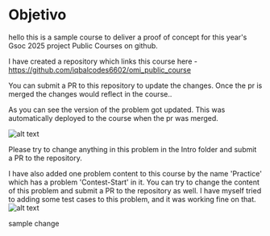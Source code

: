 Objetivo
==========================================

hello this is a sample course to deliver a proof of concept for this year's Gsoc 2025 project Public Courses on github.

I have created a repository which links this course here - 
https://github.com/iqbalcodes6602/omi_public_course

You can submit a PR to this repository to update the changes. Once the pr is merged the changes would reflect in the course..



As you can see the version of the problem got updated. This was automatically deployed to the course when the pr was merged. 


![alt text](image.png)



Please try to change anything in this problem in the Intro folder and submit a PR to the repository.


I have also added one problem content to this course by the name 'Practice' which has a problem 'Contest-Start' in it. You can try to change the content of this problem and submit a PR to the repository as well. I have myself tried to adding some test cases to this problem, and it was working fine on that.
![alt text](image-1.png)

sample change